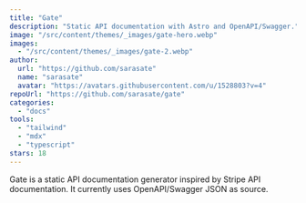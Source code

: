 ```yaml
---
title: "Gate"
description: "Static API documentation with Astro and OpenAPI/Swagger."
image: "/src/content/themes/_images/gate-hero.webp"
images:
  - "/src/content/themes/_images/gate-2.webp"
author:
  url: "https://github.com/sarasate"
  name: "sarasate"
  avatar: "https://avatars.githubusercontent.com/u/1528803?v=4"
repoUrl: "https://github.com/sarasate/gate"
categories:
  - "docs"
tools:
  - "tailwind"
  - "mdx"
  - "typescript"
stars: 18
---
```


<p>
  Gate is a static API documentation generator inspired by Stripe API documentation. It currently
  uses OpenAPI/Swagger JSON as source.
</p>

